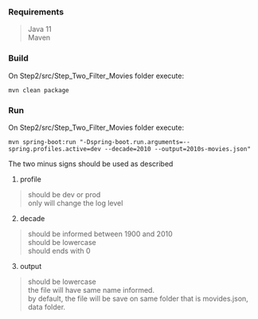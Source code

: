 ### Requirements   
> Java 11      
> Maven    

### Build   
On Step2/src/Step_Two_Filter_Movies folder execute:   

```
mvn clean package
```

### Run   
On Step2/src/Step_Two_Filter_Movies folder execute:   

```
mvn spring-boot:run "-Dspring-boot.run.arguments=--spring.profiles.active=dev --decade=2010 --output=2010s-movies.json"
```

The two minus signs should be used as described   

1. profile   
> should be dev or prod   
> only will change the log level   

2. decade   
> should be informed between 1900 and 2010   
> should be lowercase   
> should ends with 0   

3. output   
> should be lowercase   
> the file will have same name informed.   
> by default, the file will be save on same folder that is movides.json, data folder.   
